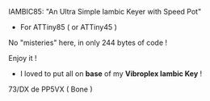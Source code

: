 IAMBIC85: "An Ultra Simple Iambic Keyer with Speed Pot"

* For ATTiny85 ( or ATTiny45 )

No "misteries" here, in only 244 bytes of code !

Enjoy it !

* I loved to put all on **base** of my **Vibroplex Iambic Key** !

73/DX de PP5VX ( Bone )
